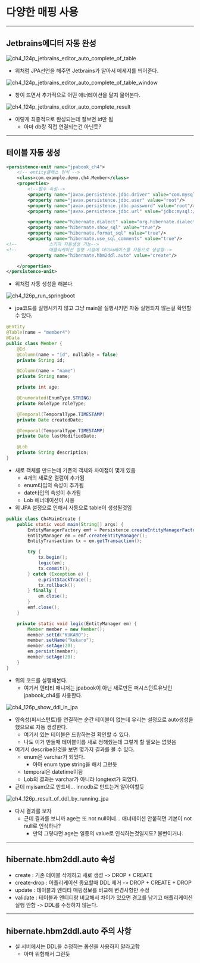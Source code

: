 # 다양한 매핑 사용

---

## Jetbrains에디터 자동 완성

![ch4_124p_jetbrains_editor_auto_complete_of_table](./img/ch4_124p_jetbrains_editor_auto_complete_of_table.png)
* 위처럼 JPA선언을 해주면 Jetbrains가 알아서 메세지를 띄어준다.

![ch4_124p_jetbrains_editor_auto_complete_of_table_window](./img/ch4_124p_jetbrains_editor_auto_complete_of_table_window.png)
* 창이 뜨면서 추가적으로 어떤 애너테이션을 달지 물어본다.

![ch4_124p_jetbrains_editor_auto_complete_result](./img/ch4_124p_jetbrains_editor_auto_complete_result.png)
* 이렇게 최종적으로 완성되는데 잘보면 id만 됨
  * 아마 db랑 직접 연결되는건 아닌듯?

---

## 테이블 자동 생성
```xml
<persistence-unit name="jpabook_ch4">
    <!-- entity클래스 인식 -->
    <class>com.example.demo.ch4.Member</class>
    <properties>
        <!--필수 속성-->
        <property name="javax.persistence.jdbc.driver" value="com.mysql.cj.jdbc.Driver"/>
        <property name="javax.persistence.jdbc.user" value="root"/>
        <property name="javax.persistence.jdbc.password" value="root"/>
        <property name="javax.persistence.jdbc.url" value="jdbc:mysql://localhost:13306/mydb?characterEncoding=UTF-8&amp;serverTimezone=UTC"/>

        <property name="hibernate.dialect" value="org.hibernate.dialect.MySQL5Dialect"/>
        <property name="hibernate.show_sql" value="true"/>
        <property name="hibernate.format_sql" value="true"/>
        <property name="hibernate.use_sql_comments" value="true"/>
<!--            스키마 자동생성 기능-->
<!--            애플리케이션 실행 시점에 데이터베이스를 자동으로 생성함-->
        <property name="hibernate.hbm2ddl.auto" value="create"/>

    </properties>
</persistence-unit>
```
* 위처럼 자동 생성을 해본다.

![ch4_126p_run_springboot](./img/ch4_126p_run_springboot.png)
* jpa코드를 실행시키지 않고 그냥 main을 실행시키면 자동 실행되지 않는걸 확인할 수 있다.

```java
@Entity
@Table(name = "member4")
@Data
public class Member {
    @Id
    @Column(name = "id", nullable = false)
    private String id;

    @Column(name = "name")
    private String name;

    private int age;

    @Enumerated(EnumType.STRING)
    private RoleType roleType;

    @Temporal(TemporalType.TIMESTAMP)
    private Date createdDate;

    @Temporal(TemporalType.TIMESTAMP)
    private Date lastModifiedDate;

    @Lob
    private String description;
}
```
* 새로 객체를 만드는데 기존의 객체와 차이점이 몇개 있음
  * 4개의 새로운 컬럼이 추가됨
  * enum타입의 속성이 추가됨
  * date타입의 속성이 추가됨
  * Lob 애너테이션이 사용
* 위 JPA 설정으로 인해서 자동으로 table이 생성될것임

```java
public class Ch4MainCreate {
    public static void main(String[] args) {
        EntityManagerFactory emf = Persistence.createEntityManagerFactory("jpabook_ch4");
        EntityManager em = emf.createEntityManager();
        EntityTransaction tx = em.getTransaction();

        try {
            tx.begin();
            logic(em);
            tx.commit();
        } catch (Exception e) {
            e.printStackTrace();
            tx.rollback();
        } finally {
            em.close();
        }
        emf.close();
    }

    private static void logic(EntityManager em) {
        Member member = new Member();
        member.setId("KUKARO");
        member.setName("kukaro");
        member.setAge(20);
        em.persist(member);
        member.setAge(20);
    }
}
```
* 위의 코드를 실행해본다.
  * 여기서 엔티티 매니저는 jpabook이 아닌 새로만든 퍼시스턴트유닛인 jpabook_ch4를 사용한다.

![ch4_126p_show_ddl_in_jpa](./img/ch4_126p_show_ddl_in_jpa.png)
* 영속성(퍼시스턴트)를 연결하는 순간 테이블이 없는데 우리는 설정으로 auto생성을 했으므로 자동 생성한다.
  * 여기서 있는 테이블은 드랍하는걸 확인할 수 있다.
  * 나도 이거 만들때 테이블이름 새로 정해줬는데 그렇게 할 필요는 없엇음
* 여기서 describe된것을 보면 몇가지 결과를 볼 수 있다.
  * enum은 varchar가 되었다.
    * 아마 enum type string을 해서 그런듯
  * temporal은 datetime이됨
  * Lob의 결과는 varchar가 아니라 longtext가 되었다.
* 근데 myisam으로 만드네... innodb로 만드는거 알아야할듯

![ch4_126p_result_of_ddl_by_running_jpa](./img/ch4_126p_result_of_ddl_by_running_jpa.png)
* 다시 결과를 보자
  * 근데 결과를 보니까 age는 또 not null이네... 애너테이션 안붙히면 기본이 not null로 인식하나?
    * 만약 그렇다면 age는 일종의 value로 인식하는것일지도? 불변이거나.

---

## hibernate.hbm2ddl.auto 속성

* create : 기존 테이블 삭제하고 새로 생성 -> DROP + CREATE
* create-drop : 어플리케이션 종요할때 DDL 제거 -> DROP + CREATE + DROP
* update : 테이블과 엔티티 매핑정보를 비교해 변경사항만 수정
* validate : 테이블과 엔티티랑 비교해서 차이가 있으면 경고를 남기고 애플리케이션 실행 안함 -> DDL를 수정하지 않는다.

---

## hibernate.hbm2ddl.auto 주의 사항
* 실 서버에서는 DDL을 수정하는 옵션을 사용하지 말라고함
  * 아마 위험해서 그런듯